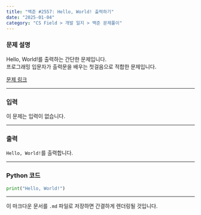 ```yaml
---
title: "백준 #2557: Hello, World! 출력하기"
date: "2025-01-04"
category: "CS Field > 개발 일지 > 백준 문제풀이"
---
```


### 문제 설명
Hello, World!를 출력하는 간단한 문제입니다.  
프로그래밍 입문자가 출력문을 배우는 첫걸음으로 적합한 문제입니다.  

[문제 링크](https://www.acmicpc.net/problem/2557)

---

### 입력
이 문제는 입력이 없습니다.

---

### 출력
`Hello, World!`를 출력합니다.

---

### Python 코드
```python
print("Hello, World!")
```


---

이 마크다운 문서를 `.md` 파일로 저장하면 간결하게 렌더링될 것입니다.
